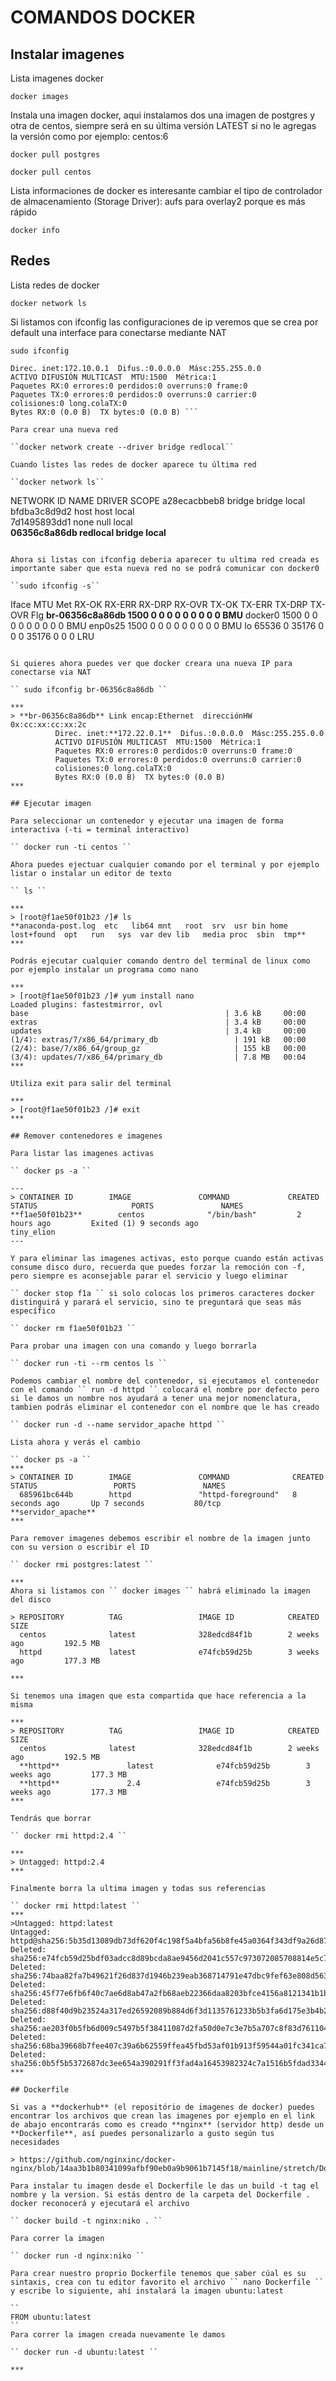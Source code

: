 # COMANDOS DOCKER

## Instalar imagenes

Lista imagenes docker

``docker images``

Instala una imagen docker, aqui instalamos dos una imagen de postgres y otra de centos, siempre será en su última versión LATEST si no le agregas la versión como por ejemplo: centos:6

``docker pull postgres``

``docker pull centos``

Lista informaciones de docker es interesante cambiar el tipo de controlador de almacenamiento (Storage Driver): aufs para overlay2 porque es más rápido

``docker info``

## Redes

Lista redes de docker

``docker network ls``

Si listamos con ifconfig las configuraciones de ip veremos que se crea por default una interface para conectarse mediante NAT

``sudo ifconfig``

``` docker0   Link encap:Ethernet  direcciónHW 0x:xX:Xx:xx:x5:45
Direc. inet:172.10.0.1  Difus.:0.0.0.0  Másc:255.255.0.0
ACTIVO DIFUSIÓN MULTICAST  MTU:1500  Métrica:1
Paquetes RX:0 errores:0 perdidos:0 overruns:0 frame:0
Paquetes TX:0 errores:0 perdidos:0 overruns:0 carrier:0
colisiones:0 long.colaTX:0
Bytes RX:0 (0.0 B)  TX bytes:0 (0.0 B) ```

Para crear una nueva red 

``docker network create --driver bridge redlocal``

Cuando listes las redes de docker aparece tu última red

``docker network ls``

```
NETWORK ID          NAME                DRIVER              SCOPE
a28ecacbbeb8        bridge              bridge              local               
bfdba3c8d9d2        host                host                local               
7d1495893dd1        none                null                local               
**06356c8a86db        redlocal            bridge              local**
```

Ahora si listas con ifconfig deberia aparecer tu ultima red creada es importante saber que esta nueva red no se podrá comunicar con docker0

``sudo ifconfig -s``

```
Iface MTU Met RX-OK RX-ERR RX-DRP RX-OVR TX-OK TX-ERR TX-DRP TX-OVR Flg
**br-06356c8a86db  1500 0         0      0      0 0             0      0      0      0 BMU**
docker0    1500 0         0      0      0 0             0      0      0      0 BMU
enp0s25    1500 0         0      0      0 0             0      0      0      0 BMU
lo        65536 0     35176      0      0 0         35176      0      0      0 LRU
```

Si quieres ahora puedes ver que docker creara una nueva IP para conectarse via NAT

`` sudo ifconfig br-06356c8a86db ``

***
> **br-06356c8a86db** Link encap:Ethernet  direcciónHW 0x:cc:xx:cc:xx:2c  
          Direc. inet:**172.22.0.1**  Difus.:0.0.0.0  Másc:255.255.0.0
          ACTIVO DIFUSIÓN MULTICAST  MTU:1500  Métrica:1
          Paquetes RX:0 errores:0 perdidos:0 overruns:0 frame:0
          Paquetes TX:0 errores:0 perdidos:0 overruns:0 carrier:0
          colisiones:0 long.colaTX:0 
          Bytes RX:0 (0.0 B)  TX bytes:0 (0.0 B)
***

## Ejecutar imagen

Para seleccionar un contenedor y ejecutar una imagen de forma interactiva (-ti = terminal interactivo)

`` docker run -ti centos ``

Ahora puedes ejectuar cualquier comando por el terminal y por ejemplo listar o instalar un editor de texto

`` ls ``

***
> [root@f1ae50f01b23 /]# ls
**anaconda-post.log  etc   lib64 mnt   root  srv  usr bin home  lost+found  opt   run   sys  var dev lib   media proc  sbin  tmp**
***

Podrás ejecutar cualquier comando dentro del terminal de linux como por ejemplo instalar un programa como nano

***
> [root@f1ae50f01b23 /]# yum install nano
Loaded plugins: fastestmirror, ovl
base                                            | 3.6 kB     00:00     
extras                                          | 3.4 kB     00:00     
updates                                         | 3.4 kB     00:00     
(1/4): extras/7/x86_64/primary_db                 | 191 kB   00:00     
(2/4): base/7/x86_64/group_gz                     | 155 kB   00:00     
(3/4): updates/7/x86_64/primary_db                | 7.8 MB   00:04 
***

Utiliza exit para salir del terminal

***
> [root@f1ae50f01b23 /]# exit
***

## Remover contenedores e imagenes

Para listar las imagenes activas 

`` docker ps -a ``

---
> CONTAINER ID        IMAGE               COMMAND             CREATED             STATUS                     PORTS               NAMES
**f1ae50f01b23**        centos              "/bin/bash"         2 hours ago         Exited (1) 9 seconds ago                       tiny_elion
---

Y para eliminar las imagenes activas, esto porque cuando están activas consume disco duro, recuerda que puedes forzar la remoción con -f, pero siempre es aconsejable parar el servicio y luego eliminar

`` docker stop f1a `` si solo colocas los primeros caracteres docker distinguirá y parará el servicio, sino te preguntará que seas más específico  

`` docker rm f1ae50f01b23 ``
          
Para probar una imagen con una comando y luego borrarla

`` docker run -ti --rm centos ls ``

Podemos cambiar el nombre del contenedor, si ejecutamos el contenedor con el comando `` run -d httpd `` colocará el nombre por defecto pero si le damos un nombre nos ayudará a tener una mejor nomenclatura, tambien podrás eliminar el contenedor con el nombre que le has creado

`` docker run -d --name servidor_apache httpd ``

Lista ahora y verás el cambio 

`` docker ps -a ``
***
> CONTAINER ID        IMAGE               COMMAND              CREATED             STATUS                 PORTS               NAMES
  685961bc644b        httpd               "httpd-foreground"   8 seconds ago       Up 7 seconds           80/tcp              **servidor_apache**
***

Para remover imagenes debemos escribir el nombre de la imagen junto con su version o escribir el ID

`` docker rmi postgres:latest ``

*** 
Ahora si listamos con `` docker images `` habrá eliminado la imagen del disco

> REPOSITORY          TAG                 IMAGE ID            CREATED             SIZE
  centos              latest              328edcd84f1b        2 weeks ago         192.5 MB
  httpd               latest              e74fcb59d25b        3 weeks ago         177.3 MB

***

Si tenemos una imagen que esta compartida que hace referencia a la misma

***
> REPOSITORY          TAG                 IMAGE ID            CREATED             SIZE
  centos              latest              328edcd84f1b        2 weeks ago         192.5 MB
  **httpd**               latest              e74fcb59d25b        3 weeks ago         177.3 MB
  **httpd**               2.4                 e74fcb59d25b        3 weeks ago         177.3 MB
***

Tendrás que borrar

`` docker rmi httpd:2.4 ``

***
> Untagged: httpd:2.4
***

Finalmente borra la ultima imagen y todas sus referencias

`` docker rmi httpd:latest ``
***
>Untagged: httpd:latest
Untagged: httpd@sha256:5b35d13089db73df620f4c198f5a4bfa56b8fe45a0364f343df9a26d874fef6c
Deleted: sha256:e74fcb59d25bdf03adcc8d89bcda8ae9456d2041c557c973072085708814e5c7
Deleted: sha256:74baa82fa7b49621f26d837d1946b239eab368714791e47dbc9fef63e808d563
Deleted: sha256:45f77e6fb6f40c7ae6d8ab47a2fb68aeb22366daa8203bfce4156a8121341b1b
Deleted: sha256:d88f40d9b23524a317ed26592089b884d6f3d1135761233b5b3fa6d175e3b4b2
Deleted: sha256:ae203f0b5fb6d009c5497b5f38411087d2fa50d0e7c3e7b5a707c8f83d761104
Deleted: sha256:68ba39668b7fee407c39a6b62559ffea45fbd53af01b913f59544a01fc341ca7
Deleted: sha256:0b5f5b5372687dc3ee654a390291ff3fad4a16453982324c7a1516b5fdad3344
***

## Dockerfile

Si vas a **dockerhub** (el repositório de imagenes de docker) puedes encontrar los archivos que crean las imagenes por ejemplo en el link de abajo encontrarás como es creado **nginx** (servidor http) desde un **Dockerfile**, así puedes personalizarlo a gusto según tus necesidades

> https://github.com/nginxinc/docker-nginx/blob/14aa3b1b80341099afbf90eb0a9b9061b7145f18/mainline/stretch/Dockerfile

Para instalar tu imagen desde el Dockerfile le das un build -t tag el nombre y la version. Si estás dentro de la carpeta del Dockerfile . docker reconocerá y ejecutará el archivo

`` docker build -t nginx:niko . ``

Para correr la imagen

`` docker run -d nginx:niko ``

Para crear nuestro proprio Dockerfile tenemos que saber cúal es su sintaxis, crea con tu editor favorito el archivo `` nano Dockerfile `` y escribe lo siguiente, ahí instalará la imagen ubuntu:latest

`` 
FROM ubuntu:latest
``
Para correr la imagen creada nuevamente le damos 

`` docker run -d ubuntu:latest ``

***
